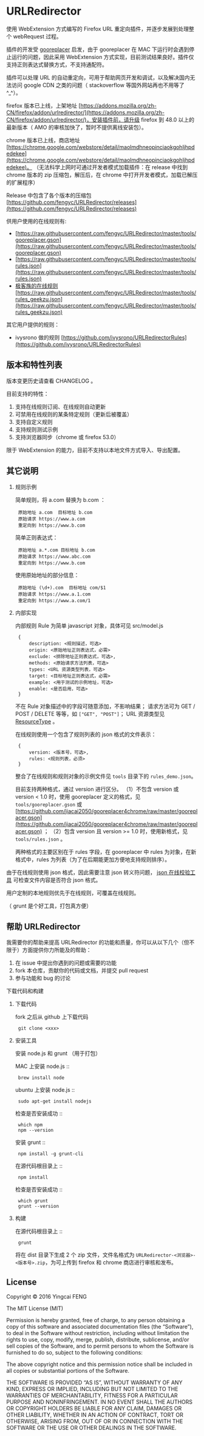 URLRedirector
=============

使用 WebExtension 方式编写的 Firefox URL 重定向插件，并逐步发展到处理整个 webRequest 过程。

插件的开发受 [gooreplacer](https://github.com/jiacai2050/gooreplacer) 启发，由于 gooreplacer 在 MAC 下运行时会遇到停止运行的问题，因此采用 WebExtension 方式实现，目前测试结果良好。插件仅支持正则表达式替换方式，不支持通配符。

插件可以处理 URL 的自动重定向，可用于帮助网页开发和调试，以及解决国内无法访问 google CDN 之类的问题（ stackoverflow 等国外网站再也不用等了^_^）。

firefox 版本已上线，上架地址 [https://addons.mozilla.org/zh-CN/firefox/addon/urlredirector/](https://addons.mozilla.org/zh-CN/firefox/addon/urlredirector/)，安装插件前，请升级 firefox 到 48.0 以上的最新版本（ AMO 的审核加快了，暂时不提供离线安装包）。

chrome 版本已上线，商店地址 [https://chrome.google.com/webstore/detail/maolmdhneopinciaokgohljhpdedekee](https://chrome.google.com/webstore/detail/maolmdhneopinciaokgohljhpdedekee)。
（无法科学上网时可通过开发者模式加载插件：在 release 中找到 chrome 版本的 zip 压缩包，解压后，在 chrome 中打开开发者模式，加载已解压的扩展程序）

Release 中包含了各个版本的压缩包 [https://github.com/fengyc/URLRedirector/releases](https://github.com/fengyc/URLRedirector/releases)

供用户使用的在线规则有:

* [https://raw.githubusercontent.com/fengyc/URLRedirector/master/tools/gooreplacer.gson](https://raw.githubusercontent.com/fengyc/URLRedirector/master/tools/gooreplacer.gson)
* [https://raw.githubusercontent.com/fengyc/URLRedirector/master/tools/rules.json](https://raw.githubusercontent.com/fengyc/URLRedirector/master/tools/rules.json)
* [极客族的在线规则](http://cdn.geekzu.org/cached.html) [https://raw.githubusercontent.com/fengyc/URLRedirector/master/tools/rules_geekzu.json](https://raw.githubusercontent.com/fengyc/URLRedirector/master/tools/rules_geekzu.json)

其它用户提供的规则：

* ivysrono 做的规则 [https://github.com/ivysrono/URLRedirectorRules](https://github.com/ivysrono/URLRedirectorRules)

版本和特性列表
-------

版本变更历史请查看 CHANGELOG 。

目前支持的特性：

1. 支持在线规则订阅、在线规则自动更新
2. 可禁用在线规则的某条特定规则（更新后被覆盖）
3. 支持自定义规则
4. 支持规则测试示例
5. 支持浏览器同步（chrome 或 firefox 53.0）

限于 WebExtension 的能力，目前不支持以本地文件方式导入、导出配置。

其它说明
--------

1. 规则示例

    简单规则，将 a.com 替换为 b.com ：
    
        原始地址 a.com  目标地址 b.com
        原始请求 https://www.a.com
        重定向到 https://www.b.com
    
    简单正则表达式：
    
        原始地址 a.*.com 目标地址 b.com
        原始请求 https://www.abc.com
        重定向到 https://www.b.com
        
    使用原始地址的部分信息：
    
        原始地址 (\d+).com  目标地址 com/$1
        原始请求 https://www.a.1.com
        重定向到 https://www.a.com/1

2. 内部实现

    内部规则 Rule 为简单 javascript 对象，具体可见 src/model.js
    
        {
            description: <规则描述，可选>
            origin: <原始地址正则表达式，必需>
            exclude: <排除地址正则表达式，可选>,
            methods: <原始请求方法列表，可选>
            types: <URL 资源类型列表，可选>
            target: <目标地址正则表达式，必需>
            example: <用于测试的示例地址，可选>
            enable: <是否启用，可选>
        }
    
    不在 Rule 对象描述中的字段可随意添加，不影响结果；
    请求方法可为 GET / POST / DELETE 等等，如 `["GET", "POST"]`；
    URL 资源类型见 [ResourceType](https://developer.mozilla.org/en-US/Add-ons/WebExtensions/API/webRequest/ResourceType) 。
    
    在线规则使用一个包含了规则列表的 json 格式的文件表示：
    
        {
            version: <版本号，可选>,
            rules: <规则列表，必须>
        }
    
    整合了在线规则和规则对象的示例文件见 `tools` 目录下的 `rules_demo.json`。
    
    目前支持两种格式，通过 version 进行区分。
    （1）不包含 version 或 version < 1.0 时，使用 gooreplacer 定义的格式，见 `tools/gooreplacer.gson` 或 [https://github.com/jiacai2050/gooreplacer4chrome/raw/master/gooreplacer.gson](https://github.com/jiacai2050/gooreplacer4chrome/raw/master/gooreplacer.gson) ；
    （2）包含 version 且 version >= 1.0 时，使用新格式，见 `tools/rules.json` 。
    
    两种格式的主要区别在于 rules 字段，在 gooreplacer 中 rules 为对象，在新格式中，rules 为列表（为了在后期能更加方便地支持规则排序）。

由于在线规则使用 json 格式，因此需要注意 json 转义符问题， [json 在线校验工具](http://json.cn/) 可检查文件内容是否符合 json 格式。

用户定制的本地规则优先于在线规则，可覆盖在线规则。

（ grunt 是个好工具，打包真方便）


帮助 URLRedirector
----------------

我需要你的帮助来提高 URLRedirector 的功能和质量，你可以从以下几个（但不限于）方面提供你力所能及的帮助：

1. 在 issue 中提出你遇到的问题或需要的功能
2. fork 本仓库，贡献你的代码或文档，并提交 pull request
3. 参与功能和 bug 的讨论

下载代码和构建

1. 下载代码

    fork 之后从 github 上下载代码
    
        git clone <xxx>

2. 安装工具

    安装 node.js 和 grunt （用于打包）
    
    MAC 上安装 node.js ::
    
        brew install node
    
    ubuntu 上安装 node.js ::
        
        sudo apt-get install nodejs
        
    检查是否安装成功 ::
    
        which npm
        npm --version
        
    安装 grunt ::
    
        npm install -g grunt-cli
    
    在源代码根目录上 ::
    
        npm install
        
    检查是否安装成功 ::
    
        which grunt
        grunt --version

3. 构建

    在源代码根目录上 ::
    
        grunt
    
    将在 dist 目录下生成 2 个 zip 文件，文件名格式为 `URLRedirector-<浏览器>-<版本号>.zip`，为可上传到 firefox 和 chrome 商店进行审核和发布。

License
-------

Copyright © 2016 Yingcai FENG

The MIT License (MIT)

Permission is hereby granted, free of charge, to any person obtaining a copy of this software and associated documentation files (the “Software”), to deal in the Software without restriction, including without limitation the rights to use, copy, modify, merge, publish, distribute, sublicense, and/or sell copies of the Software, and to permit persons to whom the Software is furnished to do so, subject to the following conditions:

The above copyright notice and this permission notice shall be included in all copies or substantial portions of the Software.

THE SOFTWARE IS PROVIDED “AS IS”, WITHOUT WARRANTY OF ANY KIND, EXPRESS OR IMPLIED, INCLUDING BUT NOT LIMITED TO THE WARRANTIES OF MERCHANTABILITY, FITNESS FOR A PARTICULAR PURPOSE AND NONINFRINGEMENT. IN NO EVENT SHALL THE AUTHORS OR COPYRIGHT HOLDERS BE LIABLE FOR ANY CLAIM, DAMAGES OR OTHER LIABILITY, WHETHER IN AN ACTION OF CONTRACT, TORT OR OTHERWISE, ARISING FROM, OUT OF OR IN CONNECTION WITH THE SOFTWARE OR THE USE OR OTHER DEALINGS IN THE SOFTWARE.
